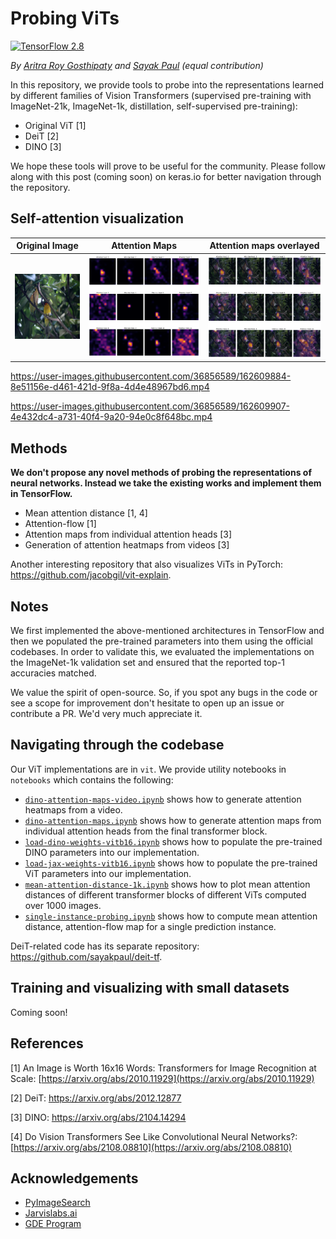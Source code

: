 # Probing ViTs

[![TensorFlow 2.8](https://img.shields.io/badge/TensorFlow-2.8-FF6F00?logo=tensorflow)](https://github.com/tensorflow/tensorflow/releases/tag/v2.8.0)

_By [Aritra Roy Gosthipaty](https://github.com/ariG23498) and [Sayak Paul](https://github.com/sayakpaul) (equal contribution)_

In this repository, we provide tools to probe into the representations learned by different families of Vision Transformers (supervised pre-training with ImageNet-21k, ImageNet-1k, distillation, self-supervised pre-training):

* Original ViT [1] 
* DeiT [2]
* DINO [3]

We hope these tools will prove to be useful for the community. Please follow along with this post (coming soon) on keras.io for better navigation through the repository. 


## Self-attention visualization

| Original Image | Attention Maps | Attention maps overlayed |
| :--: | :--: | :--: |
| ![original image](./assets/bird.png) | ![attention maps](./assets/dino_attention_heads_inferno.png) | ![attention maps overlay](./assets/dino_attention_heads.png) |

https://user-images.githubusercontent.com/36856589/162609884-8e51156e-d461-421d-9f8a-4d4e48967bd6.mp4

https://user-images.githubusercontent.com/36856589/162609907-4e432dc4-a731-40f4-9a20-94e0c8f648bc.mp4


## Methods

**We don't propose any novel methods of probing the representations of neural networks. Instead we take the existing works and implement them in TensorFlow.**

* Mean attention distance [1, 4]
* Attention-flow [1]
* Attention maps from individual attention heads [3]
* Generation of attention heatmaps from videos [3]

Another interesting repository that also visualizes ViTs in PyTorch: https://github.com/jacobgil/vit-explain.


## Notes

We first implemented the above-mentioned architectures in TensorFlow and then we populated the pre-trained parameters into them using the official codebases. In order to validate this, we evaluated the implementations on the ImageNet-1k validation set and ensured that the reported top-1 accuracies matched. 

We value the spirit of open-source. So, if you spot any bugs in the code or see a scope for improvement don't hesitate to open up an issue or contribute a PR. We'd very much appreciate it. 


## Navigating through the codebase

Our ViT implementations are in `vit`. We provide utility notebooks in `notebooks` which contains the following:

* [`dino-attention-maps-video.ipynb`](https://github.com/sayakpaul/probing-vits/blob/main/notebooks/dino-attention-maps-video.ipynb) shows how to generate attention heatmaps from a video.
* [`dino-attention-maps.ipynb`](https://github.com/sayakpaul/probing-vits/blob/main/notebooks/dino-attention-maps.ipynb) shows how to generate attention maps from individual attention heads from the final transformer block.
* [`load-dino-weights-vitb16.ipynb`](https://github.com/sayakpaul/probing-vits/blob/main/notebooks/load-dino-weights-vitb16.ipynb) shows how to populate the pre-trained DINO parameters into our implementation. 
* [`load-jax-weights-vitb16.ipynb`](https://github.com/sayakpaul/probing-vits/blob/main/notebooks/load-jax-weights-vitb16.ipynb) shows how to populate the pre-trained ViT parameters into our implementation. 
* [`mean-attention-distance-1k.ipynb`](https://github.com/sayakpaul/probing-vits/blob/main/notebooks/mean-attention-distance-1k.ipynb) shows how to plot mean attention distances of different transformer blocks of different ViTs computed over 1000 images.
* [`single-instance-probing.ipynb`](https://github.com/sayakpaul/probing-vits/blob/main/notebooks/single-instance-probing.ipynb) shows how to compute mean attention distance, attention-flow map for a single prediction instance.

DeiT-related code has its separate repository: https://github.com/sayakpaul/deit-tf.


## Training and visualizing with small datasets

Coming soon!


## References

[1] An Image is Worth 16x16 Words: Transformers for Image Recognition at Scale:  [https://arxiv.org/abs/2010.11929](https://arxiv.org/abs/2010.11929)

[2] DeiT: https://arxiv.org/abs/2012.12877

[3] DINO: https://arxiv.org/abs/2104.14294

[4] Do Vision Transformers See Like Convolutional Neural Networks?:  [https://arxiv.org/abs/2108.08810](https://arxiv.org/abs/2108.08810)

## Acknowledgements

- [PyImageSearch](https://pyimagesearch.com)
- [Jarvislabs.ai](https://jarvislabs.ai/)
- [GDE Program](https://developers.google.com/programs/experts/)
